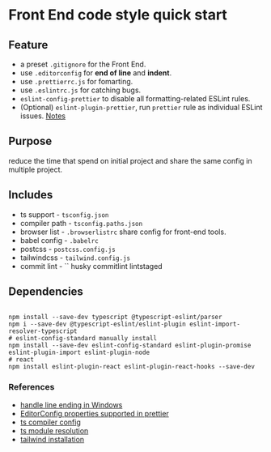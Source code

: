 # Front End code style quick start

## Feature

- a preset `.gitignore` for the Front End.
- use `.editorconfig` for **end of line** and **indent**.
- use `.prettierrc.js` for fomarting.
- use `.eslintrc.js` for catching bugs.
- `eslint-config-prettier` to disable all formatting-related ESLint rules.
- (Optional) `eslint-plugin-prettier`, run `prettier` rule as individual ESLint issues. [Notes](https://prettier.io/docs/en/integrating-with-linters.html)

## Purpose

reduce the time that spend on initial project and share the same config in multiple project.

## Includes

- ts support - `tsconfig.json`
- compiler path - `tsconfig.paths.json`
- browser list - `.browserlistrc` share config for front-end tools.
- babel config - `.babelrc`
- postcss - `postcss.config.js`
- tailwindcss - `tailwind.config.js`
- commit lint - `` husky commitlint lintstaged

## Dependencies

```

npm install --save-dev typescript @typescript-eslint/parser
npm i --save-dev @typescript-eslint/eslint-plugin eslint-import-resolver-typescript
# eslint-config-standard manually install
npm install --save-dev eslint-config-standard eslint-plugin-promise eslint-plugin-import eslint-plugin-node
# react
npm install eslint-plugin-react eslint-plugin-react-hooks --save-dev
```

### References

- [handle line ending in Windows](https://docs.github.com/cn/get-started/getting-started-with-git/configuring-git-to-handle-line-endings)
- [EditorConfig properties supported in prettier](https://prettier.io/docs/en/api.html#prettierresolveconfigfilepath--options)
- [ts compiler config](https://www.tslang.cn/docs/handbook/compiler-options.html)
- [ts module resolution](https://www.tslang.cn/docs/handbook/module-resolution.html)
- [tailwind installation](https://tailwindcss.com/docs/guides/create-react-app)
